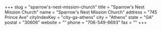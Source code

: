 +++
slug = "sparrow's-nest-mission-church"
title = "Sparrow's Nest Mission Church"
name = "Sparrow's Nest Mission Church"
address = "745 Prince Ave"
cityIndexKey = "city-ga-athens"
city = "Athens"
state = "GA"
postal = "30606"
website = ""
phone = "706-549-6693"
fax = ""
+++
